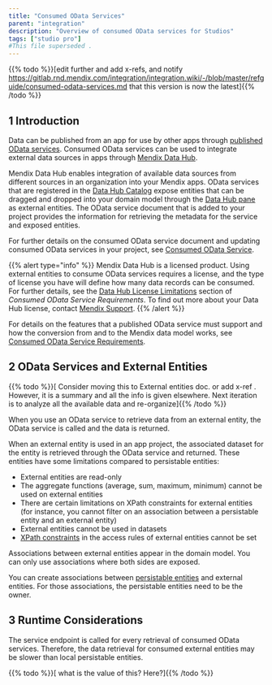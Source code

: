 ```yaml
---
title: "Consumed OData Services"
parent: "integration"
description: "Overview of consumed OData services for Studios"
tags: ["studio pro"]
#This file superseded .
---
```


{{% todo %}}[edit further and add x-refs, and notify https://gitlab.rnd.mendix.com/integration/integration.wiki/-/blob/master/refguide/consumed-odata-services.md that this version is now the latest]{{% /todo %}}

## 1 Introduction

Data can be published from an app for use by other apps through [published OData services](published-odata-services). Consumed OData services can be used to integrate external data sources in apps through [Mendix Data Hub](/data-hub/index). 

Mendix Data Hub enables integration of available data sources from different sources in an organization into your Mendix apps.  OData services that are registered in the [Data Hub Catalog](/data-hub/data-hub-catalog/index) expose entities that can be dragged and dropped into your domain model through the [Data Hub pane](data-hub-pane) as external entities. The OData service document that is added to your project provides the information for retrieving the metadata for the service and exposed entities.

For further details on the consumed OData service document and updating consumed OData services in your project, see [Consumed OData Service](consumed-odata-service).

{{% alert type="info" %}}
Mendix Data Hub is a licensed product. Using external entities to consume OData services requires a license, and the type of license you have will define how many data records can be consumed.  For further details, see the [Data Hub License Limitations](consumed-odata-service-requirements#license-limitations) section of *Consumed OData Service Requirements*. To find out more about your Data Hub license, contact [Mendix Support](https://support.mendix.com).
{{% /alert %}}

For details on the features that a published OData service must support and how the conversion from and to the Mendix data model works, see [Consumed OData Service Requirements](consumed-odata-service-requirements).

## 2 OData Services and External Entities

{{% todo %}}[ Consider moving this to External entities doc. or add x-ref . However, it is a summary and all the info is given elsewhere. Next iteration is to analyze all the available data and re-organize]{{% /todo %}}

When you use an OData service to retrieve data from an external entity, the OData service is called and the data is returned.

When an external entity is used in an app project, the associated dataset for the entity is retrieved through the OData service and returned. These entities have some limitations compared to persistable entities:

* External entities are read-only
* The aggregate functions (average, sum, maximum, minimum) cannot be used on external entities
* There are certain limitations on XPath constraints for external entities (for instance, you cannot filter on an association between a persistable entity and an external entity)
* External entities cannot be used in datasets
* [XPath constraints](/refguide/xpath-constraints) in the access rules of external entities cannot be set

Associations between external entities appear in the domain model. You can only use associations where both sides are exposed.

You can create associations between [persistable entities](persistability#persistable) and external entities. For those associations, the persistable entities need to be the owner.

## 3 Runtime Considerations

The service endpoint is called for every retrieval of consumed OData services. Therefore, the data retrieval for consumed external entities may be slower than local persistable entities.

{{% todo %}}[ what is the value of this? Here?]{{% /todo %}}
